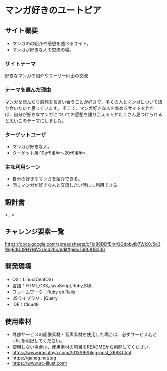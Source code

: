 # マンガ好きのユートピア

## サイト概要
- マンガのの紹介や感想を述べるサイト。
- マンガが好きな人の交流の場。

### サイトテーマ
 好きなマンガの紹介やユーザー同士の交流

### テーマを選んだ理由
マンガを読んだり感想を言言い合うことが好きで、多くの人とマンガについて語り合いたいと思っています。
そこで、マンガ好きな人を集めるサイトを作れば、自分が好きなマンガについての感想を語り合える人がたくさん見つけられると思いこのテーマにしました。

### ターゲットユーザ
- マンガが好きな人。
- ターゲット層:10a代後半～20代後半>

### 主な利用シーン
- 自分の好きなマンガを紹介できる。
- 同じマンガが好きな人と交流したい時にに利用できる

## 設計書
<...>

## チャレンジ要素一覧
<https://docs.google.com/spreadsheets/d/1q86DDfEmrQGdpbyIb7WkXv5o3WgEdU09HYMV2Uod28o/edit#gid=1600818236>

## 開発環境
- OS：Linux(CentOS)
- 言語：HTML,CSS,JavaScript,Ruby,SQL
- フレームワーク：Ruby on Rails
- JSライブラリ：jQuery
- IDE：Cloud9

## 使用素材
- 外部サービスの画像素材・音声素材を使用した場合は、必ずサービス名とURLを明記してください。
- 使用しない場合は、使用素材の項目をREADMEから削除してください。
- https://www.irasutoya.com/2013/09/blog-post_3988.html
- https://gahag.net/tag
- https://www.ac-illust.com/